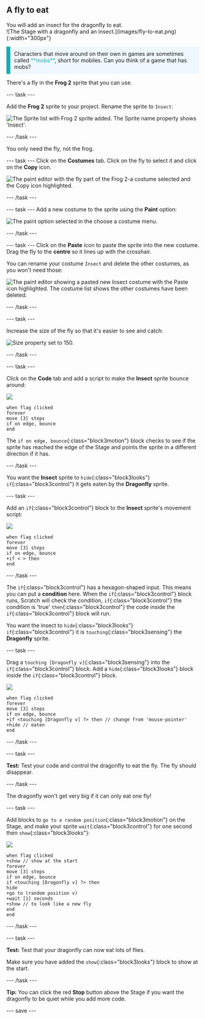 ## A fly to eat

<div style="display: flex; flex-wrap: wrap">
<div style="flex-basis: 200px; flex-grow: 1; margin-right: 15px;">
You will add an insect for the dragonfly to eat. 
</div>
<div>
![The Stage with a dragonfly and an insect.](images/fly-to-eat.png){:width="300px"}
</div>
</div>

<p style="border-left: solid; border-width:10px; border-color: #0faeb0; background-color: aliceblue; padding: 10px;">
Characters that move around on their own in games are sometimes called <span style="color: #0faeb0">**mobs**</span>, short for mobiles. Can you think of a game that has mobs?</p>

There's a fly in the **Frog 2** sprite that you can use.

--- task ---

Add the **Frog 2** sprite to your project. Rename the sprite to `Insect`:

![The Sprite list with Frog 2 sprite added. The Sprite name property shows 'Insect'.](images/fly-sprite.png)


--- /task ---

You only need the fly, not the frog.

--- task ---
Click on the **Costumes** tab. Click on the fly to select it and click on the **Copy** icon.

![The paint editor with the fly part of the Frog 2-a costume selected and the Copy icon highlighted.](images/copy-fly.png)

--- /task ---

--- task ---
Add a new costume to the sprite using the **Paint** option:

![The paint option selected in the choose a costume menu.](images/paint-sprite.png)

--- /task ---

--- task ---
Click on the **Paste** icon to paste the sprite into the new costume. Drag the fly to the **centre** so it lines up with the crosshair.

You can rename your costume `Insect` and delete the other costumes, as you won't need those:

![The paint editor showing a pasted new Insect costume with the Paste icon highlighted. The costume list shows the other costumes have been deleted.](images/fly-costume.png)

--- /task ---

--- task ---

Increase the size of the fly so that it's easier to see and catch:

![Size property set to 150.](images/fly-size.png)

--- /task ---

--- task ---

Click on the **Code** tab and add a script to make the **Insect** sprite bounce around:

![](images/fly-icon.png)

```blocks3
when flag clicked
forever
move [3] steps
if on edge, bounce
end
```

The `if on edge, bounce`{:class="block3motion"} block checks to see if the sprite has reached the edge of the Stage and points the sprite in a different direction if it has. 

--- /task ---

You want the **Insect** sprite to `hide`{:class="block3looks"} `if`{:class="block3control"} it gets eaten by the **Dragonfly** sprite. 

--- task ---

Add an `if`{:class="block3control"} block to the **Insect** sprite's movement script:

![](images/fly-icon.png)

```blocks3
when flag clicked
forever
move [3] steps
if on edge, bounce
+if < > then 
end
```
--- /task ---

The `if`{:class="block3control"} has a hexagon-shaped input. This means you can put a **condition** here. When the `if`{:class="block3control"} block runs, Scratch will check the condition, `if`{:class="block3control"} the condition is 'true' `then`{:class="block3control"} the code inside the `if`{:class="block3control"} block will run.

You want the insect to `hide`{:class="block3looks"} `if`{:class="block3control"} it is `touching`{:class="block3sensing"} the **Dragonfly** sprite.

--- task ---

Drag a `touching [Dragonfly v]`{:class="block3sensing"} into the `if`{:class="block3control"} block. Add a `hide`{:class="block3looks"} block inside the `if`{:class="block3control"} block.

![](images/fly-icon.png)

```blocks3
when flag clicked
forever
move [3] steps
if on edge, bounce
+if <touching [Dragonfly v] ?> then // change from 'mouse-pointer'
+hide // eaten
end
```

--- /task ---

--- task ---

**Test:** Test your code and control the dragonfly to eat the fly. The fly should disappear.

--- /task ---

The dragonfly won't get very big if it can only eat one fly! 

--- task ---

Add blocks to `go to a random position`{:class="block3motion"} on the Stage, and make your sprite `wait`{:class="block3control"} for one second then `show`{:class="block3looks"}:

![](images/fly-icon.png)

```blocks3
when flag clicked
+show // show at the start
forever
move [3] steps
if on edge, bounce
if <touching [Dragonfly v] ?> then
hide
+go to (random position v)
+wait [1] seconds
+show // to look like a new fly
end
end
```

--- /task ---

--- task ---

**Test:** Test that your dragonfly can now eat lots of flies.

Make sure you have added the `show`{:class="block3looks"} block to show at the start.

--- /task ---

**Tip:** You can click the red **Stop** button above the Stage if you want the dragonfly to be quiet while you add more code.

--- save ---
